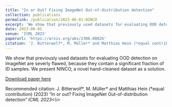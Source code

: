 ```yaml
---
title: "In or Out? Fixing ImageNet Out-of-distribution detection"
collection: publications
permalink: /publication/2023-06-01-NINCO
excerpt: 'We show that previously used datasets for evaluating OOD detection on ImageNet are severly flawed, because they contain a significant fraction of ID samples. We present NINCO, a novel hand-cleaned dataset as a solution.'
date: 2023-06-01
venue: 'ICML 2023'
paperurl: 'https://arxiv.org/abs/2306.00826'
citation: 'J. Bitterwolf*, M. Müller* and Matthias Hein (*equal contribution) (2023) “In or out? Fixing ImageNet Out-of-distribution detection” <i> ICML 2023<\i>'
---
```

We show that previously used datasets for evaluating OOD detection on ImageNet are severly flawed, because they contain a significant fraction of ID samples. We present NINCO, a novel hand-cleaned dataset as a solution.

[Download paper here](https://arxiv.org/abs/2306.00826)

Recommended citation: J. Bitterwolf*, M. Müller* and Matthias Hein (*equal contribution) (2023) “In or out? Fixing ImageNet Out-of-distribution detection” <i> ICML 2023<\i>